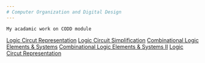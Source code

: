 ```yaml
---
# Computer Organization and Digital Design
---
```

```
My acadamic work on CODD module
```

[Logic Circut Representation](https://github.com/NirmalKBandara/computer-organization-and-digital-design/blob/main/logic-circuit-representation.md)
[Logic Circuit Simplification](https://github.com/NirmalKBandara/computer-organization-and-digital-design/blob/main/logic-circuit-simplification.md)
[Combinational Logic Elements & Systems](https://github.com/NirmalKBandara/computer-organization-and-digital-design/blob/main/combinational-logic-systems.md)
[Combinational Logic Elements & Systems II](https://github.com/NirmalKBandara/computer-organization-and-digital-design/blob/main/combinational-logic-elements-systems%20II.md)
[Logic Circut Representation]()
